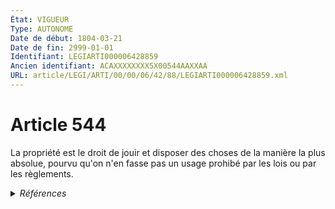 ```yaml
---
État: VIGUEUR
Type: AUTONOME
Date de début: 1804-03-21
Date de fin: 2999-01-01
Identifiant: LEGIARTI000006428859
Ancien identifiant: ACAXXXXXXXX5X00544AAXXAA
URL: article/LEGI/ARTI/00/00/06/42/88/LEGIARTI000006428859.xml
---
```


<h1>Article 544</h1>

La propriété est le droit de jouir et disposer des choses de la manière la plus
absolue, pourvu qu'on n'en fasse pas un usage prohibé par les lois ou par les
règlements.


<details>
  <summary><em>Références</em></summary>

  <h2>Articles faisant référence à l'article</h2>
  
  <ul>
    <li>
      <a href="https://legal.tricoteuses.fr//redirection/LEGIARTI000036810591?vers=git&vers=legifrance">Décret n°84-810 du 30 août 1984 relatif à la sauvegarde de la vie humaine en mer, à la prévention de la pollution, à la sûreté et à la certification sociale des navires - article 1 AUTONOME MODIFIE, en vigueur du 2018-07-01 au 2019-10-01</a> CITATION source
    </li>
    <li>
      <a href="https://legal.tricoteuses.fr//redirection/LEGIARTI000038450892?vers=git&vers=legifrance">Décret n°84-810 du 30 août 1984 relatif à la sauvegarde de la vie humaine en mer, à la prévention de la pollution, à la sûreté et à la certification sociale des navires - article 1 AUTONOME MODIFIE, en vigueur du 2019-10-01 au 2020-05-22</a> CITATION source
    </li>
    <li>
      <a href="https://legal.tricoteuses.fr//redirection/LEGIARTI000041913362?vers=git&vers=legifrance">Décret n°84-810 du 30 août 1984 relatif à la sauvegarde de la vie humaine en mer, à la prévention de la pollution, à la sûreté et à la certification sociale des navires - article 1 AUTONOME MODIFIE, en vigueur du 2020-05-22 au 2021-01-01</a> CITATION source
    </li>
    <li>
      <a href="https://legal.tricoteuses.fr//redirection/LEGIARTI000033601383?vers=git&vers=legifrance">Décret n°84-810 du 30 août 1984 relatif à la sauvegarde de la vie humaine en mer, à la prévention de la pollution, à la sûreté et à la certification sociale des navires - article 1 AUTONOME MODIFIE, en vigueur du 2016-12-11 au 2018-07-01</a> CITATION source
    </li>
    <li>
      <a href="https://legal.tricoteuses.fr//redirection/LEGIARTI000042923909?vers=git&vers=legifrance">Décret n°84-810 du 30 août 1984 relatif à la sauvegarde de la vie humaine en mer, à la prévention de la pollution, à la sûreté et à la certification sociale des navires - article 1 AUTONOME MODIFIE, en vigueur du 2021-01-01 au 2024-05-25</a> CITATION source
    </li>
    <li>
      <a href="https://legal.tricoteuses.fr//redirection/LEGIARTI000029837128?vers=git&vers=legifrance">Décret n°84-810 du 30 août 1984 relatif à la sauvegarde de la vie humaine, à l'habitabilité à bord des navires et à la prévention de la pollution - article 1 AUTONOME MODIFIE, en vigueur du 2014-12-04 au 2016-12-11</a> CITATION source
    </li>
  </ul>
  
  <h2>Références faites par l'article</h2>
  
  <ul>
    <li>
      1984-08-30 CITATION cible <a href="https://legal.tricoteuses.fr//redirection/LEGIARTI000050813463?vers=git&vers=legifrance">Décret n°84-810 du 30 août 1984 relatif à la sauvegarde de la vie humaine en mer, à la prévention de la pollution, à la sûreté et à la certification sociale des navires - article 1 AUTONOME VIGUEUR, en vigueur depuis le 2025-01-01</a>
    </li>
    <li>
      CODIFICATION source Loi 1804-01-27
    </li>
    <li>
      CREATION source Loi 1804-01-27 promulguée le 6 février 1804
    </li>
  </ul>
</details>
